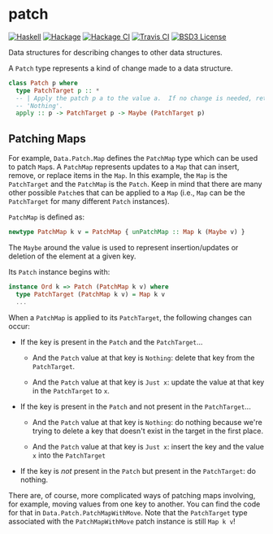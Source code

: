 # patch

[![Haskell](https://img.shields.io/badge/language-Haskell-orange.svg)](https://haskell.org) [![Hackage](https://img.shields.io/hackage/v/patch.svg)](https://hackage.haskell.org/package/patch) [![Hackage CI](https://matrix.hackage.haskell.org/api/v2/packages/patch/badge)](https://matrix.hackage.haskell.org/#/package/patch) [![Travis CI](https://api.travis-ci.org/reflex-frp/patch.svg?branch=develop)](https://travis-ci.org/reflex-frp/patch) [![BSD3 License](https://img.shields.io/badge/license-BSD3-blue.svg)](https://github.com/reflex-frp/patch/LICENSE)

Data structures for describing changes to other data structures.

A `Patch` type represents a kind of change made to a data structure.

```haskell
class Patch p where
  type PatchTarget p :: *
  -- | Apply the patch p a to the value a.  If no change is needed, return
  -- 'Nothing'.
  apply :: p -> PatchTarget p -> Maybe (PatchTarget p)
```

## Patching Maps
For example, `Data.Patch.Map` defines the `PatchMap` type which can be used to patch `Map`s. A `PatchMap` represents updates to a `Map` that can insert, remove, or replace items in the `Map`. In this example, the `Map` is the `PatchTarget` and the `PatchMap` is the `Patch`. Keep in mind that there are many other possible `Patch`es that can be applied to a `Map` (i.e., `Map` can be the `PatchTarget` for many different `Patch` instances).

`PatchMap` is defined as:

```haskell
newtype PatchMap k v = PatchMap { unPatchMap :: Map k (Maybe v) }
```

The `Maybe` around the value is used to represent insertion/updates or deletion of the element at a given key.

Its `Patch` instance begins with:

```haskell
instance Ord k => Patch (PatchMap k v) where
  type PatchTarget (PatchMap k v) = Map k v
  ...
```

When a `PatchMap` is applied to its `PatchTarget`, the following changes can occur:

- If the key is present in the `Patch` and the `PatchTarget`...

  - And the `Patch` value at that key is `Nothing`: delete that key from the `PatchTarget`.

  - And the `Patch` value at that key is `Just x`: update the value at that key in the `PatchTarget` to `x`.

- If the key is present in the `Patch` and not present in the `PatchTarget`...

  - And the `Patch` value at that key is `Nothing`: do nothing because we're trying to delete a key that doesn't exist in the target in the first place.

  - And the `Patch` value at that key is `Just x`: insert the key and the value `x` into the `PatchTarget`

- If the key is *not* present in the `Patch` but present in the `PatchTarget`: do nothing.

There are, of course, more complicated ways of patching maps involving, for example, moving values from one key to another. You can find the code for that in `Data.Patch.PatchMapWithMove`. Note that the `PatchTarget` type associated with the `PatchMapWithMove` patch instance is still `Map k v`!
